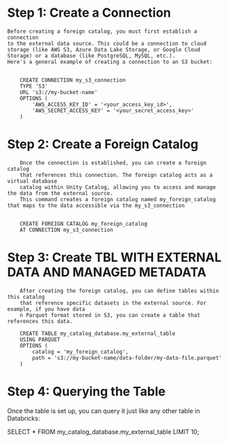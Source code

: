 # Step 1: Create a Connection
    Before creating a foreign catalog, you must first establish a connection
    to the external data source. This could be a connection to cloud storage (like AWS S3, Azure Data Lake Storage, or Google Cloud Storage) or a database (like PostgreSQL, MySQL, etc.).
    Here's a general example of creating a connection to an S3 bucket:


        CREATE CONNECTION my_s3_connection
        TYPE 'S3'
        URL 's3://my-bucket-name'
        OPTIONS (
            'AWS_ACCESS_KEY_ID' = '<your_access_key_id>',
            'AWS_SECRET_ACCESS_KEY' = '<your_secret_access_key>'
        )

# Step 2: Create a Foreign Catalog
        Once the connection is established, you can create a foreign catalog
        that references this connection. The foreign catalog acts as a virtual database 
        catalog within Unity Catalog, allowing you to access and manage the data from the external source.
        This command creates a foreign catalog named my_foreign_catalog that maps to the data accessible via the my_s3_connection


        CREATE FOREIGN CATALOG my_foreign_catalog
        AT CONNECTION my_s3_connection


# Step 3: Create TBL WITH EXTERNAL DATA AND MANAGED METADATA
        After creating the foreign catalog, you can define tables within this catalog
        that reference specific datasets in the external source. For example, if you have data
        n Parquet format stored in S3, you can create a table that references this data.

        CREATE TABLE my_catalog_database.my_external_table
        USING PARQUET
        OPTIONS (
            catalog = 'my_foreign_catalog',
            path = 's3://my-bucket-name/data-folder/my-data-file.parquet'
        )

# Step 4: Querying the Table
Once the table is set up, you can query it just like any other table in Databricks:


SELECT * FROM my_catalog_database.my_external_table LIMIT 10;
